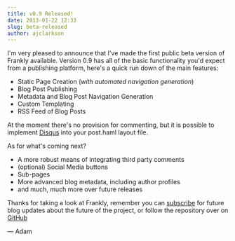 ```yaml
---
title: v0.9 Released!
date: 2013-01-22 12:33
slug: beta-released
author: ajclarkson
---
```


I'm very pleased to announce that I've made the first public beta version of Frankly available. Version 0.9 has all of the basic functionality you'd expect from a publishing platform, here's a quick run down of the main features:

- Static Page Creation (_with automated navigation generation_)
- Blog Post Publishing
- Metadata and Blog Post Navigation Generation
- Custom Templating
- RSS Feed of Blog Posts

At the moment there's no provision for commenting, but it is possible to implement [Disqus](http://disqus.com) into your post.haml layout file. 

As for what's coming next?

- A more robust means of integrating third party comments
- (optional) Social Media buttons
- Sub-pages
- More advanced blog metadata, including author profiles
- and much, much more over future releases

Thanks for taking a look at Frankly, remember you can [subscribe](/rss.xml) for future blog updates about the future of the project, or follow the repository over on [GitHub](http://github.com/ajclarkson/frankly)

&mdash; Adam